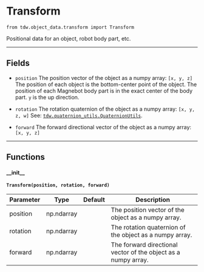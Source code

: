 # Transform

`from tdw.object_data.transform import Transform`

Positional data for an object, robot body part, etc.

***

## Fields

- `position` The position vector of the object as a numpy array: `[x, y, z]` The position of each object is the bottom-center point of the object. The position of each Magnebot body part is in the exact center of the body part. `y` is the up direction.

- `rotation` The rotation quaternion of the object as a numpy array: `[x, y, z, w]` See: [`tdw.quaternion_utils.QuaternionUtils`](https://github.com/threedworld-mit/tdw/blob/master/Documentation/python/tdw_utils.md#quaternionutils).

- `forward` The forward directional vector of the object as a numpy array: `[x, y, z]`

***

## Functions

#### \_\_init\_\_

**`Transform(position, rotation, forward)`**

| Parameter | Type | Default | Description |
| --- | --- | --- | --- |
| position |  np.ndarray |  | The position vector of the object as a numpy array. |
| rotation |  np.ndarray |  | The rotation quaternion of the object as a numpy array. |
| forward |  np.ndarray |  | The forward directional vector of the object as a numpy array. |

